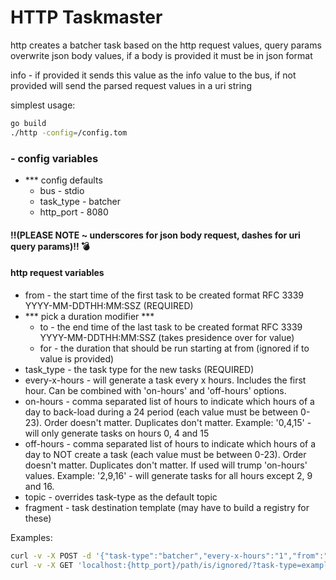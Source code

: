 # HTTP Taskmaster

http creates a batcher task based on the http request values, query params overwrite json body values, if a body is provided it must be in json format

info - if provided it sends this value as the info value to the bus, if not provided will send the parsed request values in a uri string

simplest usage:

```bash
go build
./http -config=/config.tom
```

### - config variables
- *** config defaults
  - bus        - stdio
  - task_type  - batcher
  - http_port  - 8080


#### ‼(PLEASE NOTE ~ underscores for json body request, dashes for uri query params)‼ 💣
#### http request variables
- from - the start time of the first task to be created format RFC 3339 YYYY-MM-DDTHH:MM:SSZ (REQUIRED)
- *** pick a duration modifier ***
  - to - the end time of the last task to be created format RFC 3339 YYYY-MM-DDTHH:MM:SSZ (takes presidence over for value)
  - for - the duration that should be run starting at from (ignored if to value is provided)
- task_type     - the task type for the new tasks (REQUIRED)
- every-x-hours - will generate a task every x hours. Includes the first hour. Can be combined with 'on-hours' and 'off-hours' options.
- on-hours      - comma separated list of hours to indicate which hours of a day to back-load during a 24 period (each value must be between 0-23). Order doesn't matter. Duplicates don't matter. Example: '0,4,15' - will only generate tasks on hours 0, 4 and 15
- off-hours     - comma separated list of hours to indicate which hours of a day to NOT create a task (each value must be between 0-23). Order doesn't matter. Duplicates don't matter. If used will trump 'on-hours' values. Example: '2,9,16' - will generate tasks for all hours except 2, 9 and 16.
- topic         - overrides task-type as the default topic
- fragment      - task destination template (may have to build a registry for these)

Examples:
```bash
curl -v -X POST -d '{"task-type":"batcher","every-x-hours":"1","from":"2018-05-01T00:00:00Z"}' 'localhost:{http_port}/path/is/ignored/'
curl -v -X GET 'localhost:{http_port}/path/is/ignored/?task-type=example-task&from=2018-05-01T00:00:00Z'
```